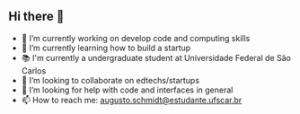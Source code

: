 ## Hi there 👋

- 🔭 I’m currently working on develop code and computing skills
- 🌱 I’m currently learning how to build a startup
- :books: I'm currently a undergraduate student at Universidade Federal de São Carlos
- 👯 I’m looking to collaborate on edtechs/startups
- 🤔 I’m looking for help with code and interfaces in general
- 📫 How to reach me: augusto.schmidt@estudante.ufscar.br

<!--
**Osstrinha/Osstrinha** is a ✨ _special_ ✨ repository because its `README.md` (this file) appears on your GitHub profile.

Here are some ideas to get you started:

- 🔭 I’m currently working on ...
- 🌱 I’m currently learning ...
- 👯 I’m looking to collaborate on ...
- 🤔 I’m looking for help with ...
- 💬 Ask me about ...
- 📫 How to reach me: ...
- 😄 Pronouns: ...
- ⚡ Fun fact: ...
-->
